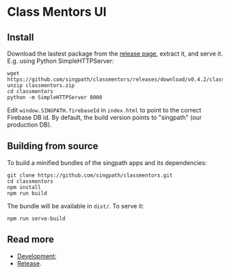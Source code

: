 # Class Mentors UI


## Install

Download the lastest package from the
[release page](https://github.com/singpath/classmentors/releases),
extract it, and serve it. E.g. using Python SimpleHTTPServer:

```shell
wget https://github.com/singpath/classmentors/releases/download/v0.4.2/classmentors.zip
unzip classmentors.zip
cd classmentors
python -m SimpleHTTPServer 8000
```

Edit `window.SINGPATH.firebaseId` in `index.html` to point to the correct
Firebase DB id. By default, the build version points to "singpath"
(our production DB).


## Building from source

To build a minified bundles of the singpath apps and its dependencies:
```shell
git clone https://github.com/singpath/classmentors.git
cd classmentors
npm install
npm run build
```

The bundle will be available in `dist/`. To serve it:
```shell
npm run serve-build
```


## Read more

- [Development](./CONTRIBUTING.md);
- [Release](./RELEASE.md).
